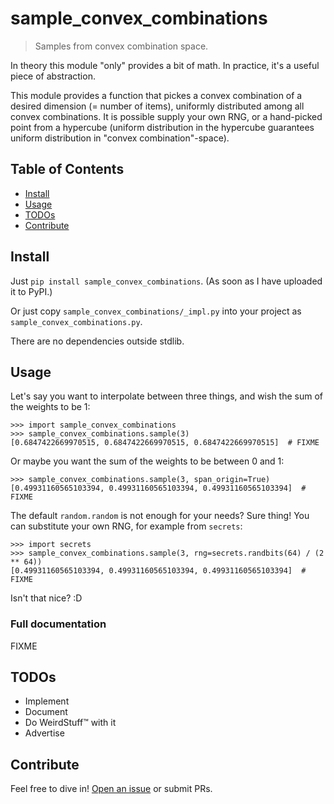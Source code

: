 # sample_convex_combinations

> Samples from convex combination space.

In theory this module "only" provides a bit of math.
In practice, it's a useful piece of abstraction.

This module provides a function that pickes a convex combination of a
desired dimension (= number of items), uniformly distributed among all
convex combinations. It is possible supply your own RNG, or a
hand-picked point from a hypercube (uniform distribution in the
hypercube guarantees uniform distribution in "convex
combination"-space).

## Table of Contents

- [Install](#install)
- [Usage](#usage)
- [TODOs](#todos)
- [Contribute](#contribute)

## Install

Just `pip install sample_convex_combinations`. (As soon as I have uploaded it to PyPI.)

Or just copy `sample_convex_combinations/_impl.py` into your project as `sample_convex_combinations.py`.

There are no dependencies outside stdlib.

## Usage

Let's say you want to interpolate between three things, and wish the sum of the weights to be 1:

```
>>> import sample_convex_combinations
>>> sample_convex_combinations.sample(3)
[0.6847422669970515, 0.6847422669970515, 0.6847422669970515]  # FIXME
```

Or maybe you want the sum of the weights to be between 0 and 1:

```
>>> sample_convex_combinations.sample(3, span_origin=True)
[0.49931160565103394, 0.49931160565103394, 0.49931160565103394]  # FIXME
```

The default `random.random` is not enough for your needs?  Sure thing!
You can substitute your own RNG, for example from `secrets`:

```
>>> import secrets
>>> sample_convex_combinations.sample(3, rng=secrets.randbits(64) / (2 ** 64))
[0.49931160565103394, 0.49931160565103394, 0.49931160565103394]  # FIXME
```

Isn't that nice? :D

### Full documentation

FIXME

## TODOs

* Implement
* Document
* Do WeirdStuff™ with it
* Advertise

## Contribute

Feel free to dive in! [Open an issue](https://github.com/BenWiederhake/sample_convex_combinations/issues/new) or submit PRs.
